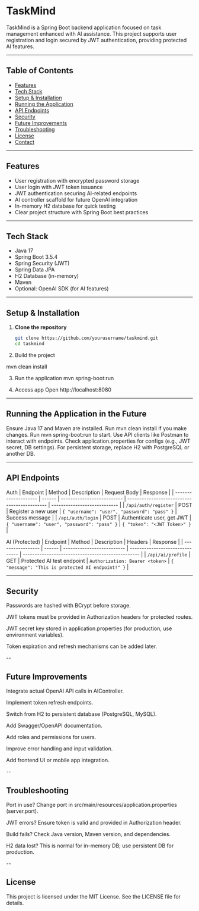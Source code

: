# TaskMind
TaskMind is a Spring Boot backend application focused on task management enhanced with AI assistance. This project supports user registration and login secured by JWT authentication, providing protected AI features.

---

## Table of Contents

- [Features](#features)  
- [Tech Stack](#tech-stack)  
- [Setup & Installation](#setup--installation)  
- [Running the Application](#running-the-application)  
- [API Endpoints](#api-endpoints)  
- [Security](#security)  
- [Future Improvements](#future-improvements)  
- [Troubleshooting](#troubleshooting)  
- [License](#license)  
- [Contact](#contact)  

---

## Features

- User registration with encrypted password storage  
- User login with JWT token issuance  
- JWT authentication securing AI-related endpoints  
- AI controller scaffold for future OpenAI integration  
- In-memory H2 database for quick testing  
- Clear project structure with Spring Boot best practices  

---

## Tech Stack

- Java 17  
- Spring Boot 3.5.4  
- Spring Security (JWT)  
- Spring Data JPA  
- H2 Database (in-memory)  
- Maven  
- Optional: OpenAI SDK (for AI features)  

---

## Setup & Installation

1. **Clone the repository**

   ```bash
   git clone https://github.com/yourusername/taskmind.git
   cd taskmind
2. Build the project

mvn clean install

3. Run the application
mvn spring-boot:run

4. Access app 
Open http://localhost:8080

---

## Running the Application in the Future

Ensure Java 17 and Maven are installed.
Run mvn clean install if you make changes.
Run mvn spring-boot:run to start.
Use API clients like Postman to interact with endpoints.
Check application.properties for configs (e.g., JWT secret, DB settings).
For persistent storage, replace H2 with PostgreSQL or another DB.


---

## API Endpoints

Auth
| Endpoint             | Method | Description                | Request Body                                 | Response                     |
| -------------------- | ------ | -------------------------- | -------------------------------------------- | ---------------------------- |
| `/api/auth/register` | POST   | Register a new user        | `{ "username": "user", "password": "pass" }` | Success message              |
| `/api/auth/login`    | POST   | Authenticate user, get JWT | `{ "username": "user", "password": "pass" }` | `{ "token": "<JWT Token>" }` |

AI (Protected)
| Endpoint          | Method | Description                | Headers                         | Response                                          |
| ----------------- | ------ | -------------------------- | ------------------------------- | ------------------------------------------------- |
| `/api/ai/profile` | GET    | Protected AI test endpoint | `Authorization: Bearer <token>` | `{ "message": "This is protected AI endpoint!" }` |

---

## Security

Passwords are hashed with BCrypt before storage.

JWT tokens must be provided in Authorization headers for protected routes.

JWT secret key stored in application.properties (for production, use environment variables).

Token expiration and refresh mechanisms can be added later.

--

## Future Improvements

Integrate actual OpenAI API calls in AIController.

Implement token refresh endpoints.

Switch from H2 to persistent database (PostgreSQL, MySQL).

Add Swagger/OpenAPI documentation.

Add roles and permissions for users.

Improve error handling and input validation.

Add frontend UI or mobile app integration.

--

## Troubleshooting

Port in use? Change port in src/main/resources/application.properties (server.port).

JWT errors? Ensure token is valid and provided in Authorization header.

Build fails? Check Java version, Maven version, and dependencies.

H2 data lost? This is normal for in-memory DB; use persistent DB for production.

--
## License

This project is licensed under the MIT License. See the LICENSE file for details.



